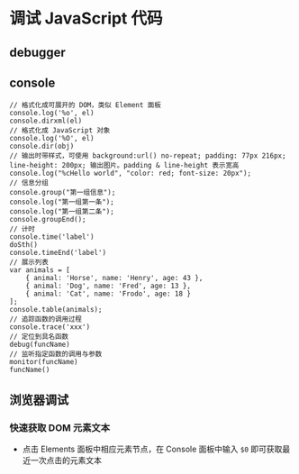 # 调试 JavaScript 代码

## debugger

## console

```
// 格式化成可展开的 DOM，类似 Element 面板
console.log('%o', el)
console.dirxml(el)
// 格式化成 JavaScript 对象
console.log('%O', el)
console.dir(obj)
// 输出时带样式，可使用 background:url() no-repeat; padding: 77px 216px; line-height: 200px; 输出图片。padding & line-height 表示宽高
console.log("%cHello world", "color: red; font-size: 20px");
// 信息分组
console.group("第一组信息");
console.log("第一组第一条");
console.log("第一组第二条");
console.groupEnd();
// 计时
console.time('label')
doSth()
console.timeEnd('label')
// 展示列表
var animals = [
    { animal: 'Horse', name: 'Henry', age: 43 },
    { animal: 'Dog', name: 'Fred', age: 13 },
    { animal: 'Cat', name: 'Frodo', age: 18 }
];
console.table(animals);
// 追踪函数的调用过程
console.trace('xxx')
// 定位到具名函数
debug(funcName)
// 监听指定函数的调用与参数
monitor(funcName)
funcName()
```

## 浏览器调试

### 快速获取 DOM 元素文本

- 点击 Elements 面板中相应元素节点，在 Console 面板中输入 `$0` 即可获取最近一次点击的元素文本
